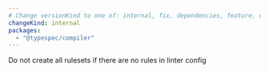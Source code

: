 ```yaml
---
# Change versionKind to one of: internal, fix, dependencies, feature, deprecation, breaking
changeKind: internal
packages:
  - "@typespec/compiler"
---
```


Do not create all rulesets if there are no rules in linter config
